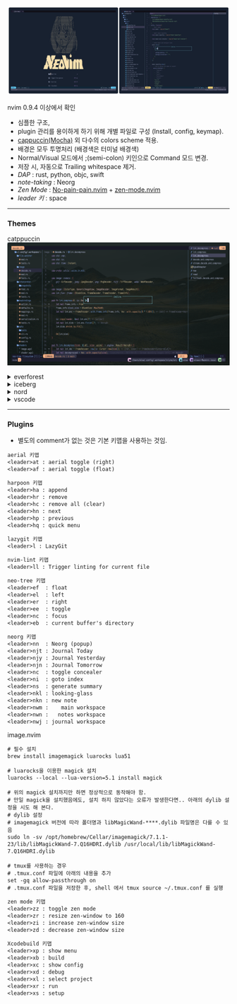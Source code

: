 <!-- panvimdoc-ignore-start -->

<img src="https://github.com/formadi/dotfiles/raw/main/.config/nvim/doc/screenshot.jpg"/>


nvim 0.9.4 이상에서 확인
- 심플한 구조,
- plugin 관리를 용이하게 하기 위해 개별 파일로 구성 (Install, config, keymap).
- [cappuccin(Mocha)](https://github.com/catppuccin/nvim) 외 다수의 colors scheme 적용.
- 배경은 모두 투명처리 (배경색은 터미널 배경색)
- Normal/Visual 모드에서 ;(semi-colon) 키인으로 Command 모드 변경.
- 저장 시, 자동으로 Trailing whitespace 제거.
- *DAP* : rust, python, objc, swift
- *note-taking* : Neorg
- *Zen Mode* : [No-pain-pain.nvim](https://github.com/shortcuts/no-neck-pain.nvim) + [zen-mode.nvim](https://github.com/folke/zen-mode.nvim)
- *leader 키* : space

------

### Themes

catppuccin
<img src="https://github.com/formadi/dotfiles/blob/main/.config/nvim/doc/catppuccin.png"/>

<details>
  <summary>everforest</summary>
  <img src="https://github.com/formadi/dotfiles/blob/main/.config/nvim/doc/everforest.png"/>
</details>
<details>
  <summary>iceberg</summary>
  <img src="https://github.com/formadi/dotfiles/blob/main/.config/nvim/doc/iceberg.png"/>
</details>
<details>
  <summary>nord</summary>
  <img src="https://github.com/formadi/dotfiles/blob/main/.config/nvim/doc/nord.png"/>
</details>
<details>
  <summary>vscode</summary>
  <img src="https://github.com/formadi/dotfiles/blob/main/.config/nvim/doc/vscode.png"/>
</details>

------

### Plugins
- 별도의 comment가 없는 것은 기본 키맵을 사용하는 것임.
```
aerial 키맵
<leader>at : aerial toggle (right)
<leader>af : aerial toggle (float)
```
```
harpoon 키맵
<leader>ha : append
<leader>hr : remove
<leader>hc : remove all (clear)
<leader>hn : next
<leader>hp : previous
<leader>hq : quick menu
```
```
lazygit 키맵
<leader>l : LazyGit
```
```
nvim-lint 키맵
<leader>ll : Trigger linting for current file
```
```
neo-tree 키맵
<leader>ef  : float
<leader>el  : left
<leader>er  : right
<leader>ee  : toggle
<leader>nc  : focus
<leader>eb  : current buffer's directory
```
```
neorg 키맵
<leader>nn  : Neorg (popup)
<leader>njt : Journal Today
<leader>njy : Journal Yesterday
<leader>njn : Journal Tomorrow
<leader>nc  : toggle concealer
<leader>ni  : goto index
<leader>ns  : generate summary
<leader>nkl : looking-glass
<leader>nkn : new note
<leader>nwm :    main workspace
<leader>nwn :   notes workspace
<leader>nwj : journal workspace
```
image.nvim
```
# 필수 설치
brew install imagemagick luarocks lua51

# luarocks을 이용한 magick 설치
luarocks --local --lua-version=5.1 install magick

# 위의 magick 설치까지만 하면 정상적으로 동작해야 함.
# 만일 magick을 설치했음에도, 설치 하지 않았다는 오류가 발생한다면.. 아래의 dylib 설정을 시도 해 본다.
# dylib 설정
# imagemagick 버전에 따라 폴더명과 libMagicWand-****.dylib 파일명은 다를 수 있음
sudo ln -sv /opt/homebrew/Cellar/imagemagick/7.1.1-23/lib/libMagickWand-7.Q16HDRI.dylib /usr/local/lib/libMagickWand-7.Q16HDRI.dylib

# tmux를 사용하는 경우
# .tmux.conf 파일에 아래의 내용을 추가
set -gq allow-passthrough on
# .tmux.conf 파일을 저장한 후, shell 에서 tmux source ~/.tmux.conf 를 실행
```
```
zen mode 키맵
<leader>zz : toggle zen mode
<leader>zr : resize zen-window to 160
<leader>zi : increase zen-window size
<leader>zd : decrease zen-window size
```
```
Xcodebuild 키맵
<leader>xp : show menu
<leader>xb : build
<leader>xc : show config
<leader>xd : debug
<leader>xl : select project
<leader>xr : run
<leader>xs : setup

```

